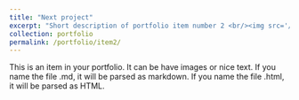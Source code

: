 ```yaml
---
title: "Next project"
excerpt: "Short description of portfolio item number 2 <br/><img src='/images/500x300.png'>"
collection: portfolio
permalink: /portfolio/item2/
---
```


This is an item in your portfolio. It can be have images or nice text. If you name the file .md, it will be parsed as markdown. If you name the file .html, it will be parsed as HTML. 
